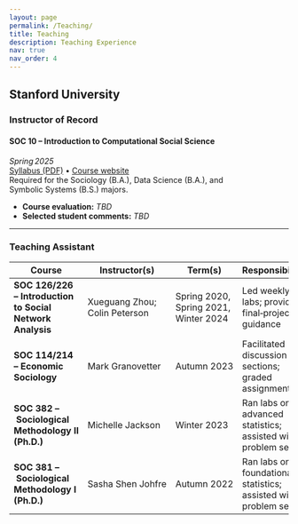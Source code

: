 ```yaml
---
layout: page
permalink: /Teaching/
title: Teaching
description: Teaching Experience
nav: true
nav_order: 4
---
```


## Stanford University

### Instructor of Record
#### **SOC 10 – Introduction to Computational Social Science**  
*Spring 2025*  
[Syllabus (PDF)](/assets/SOC%2010%20syllabus.pdf) • [Course website](https://yuzesui97.github.io/soc10_2025spring/)  
Required for the Sociology (B.A.), Data Science (B.A.), and Symbolic Systems (B.S.) majors.

- **Course evaluation:** *TBD*  
- **Selected student comments:** *TBD*  

---

### Teaching Assistant

| Course | Instructor(s) | Term(s) | Responsibilities |
| --- | --- | --- | --- |
| **SOC 126/226 – Introduction to Social Network Analysis** | Xueguang Zhou; Colin Peterson | Spring 2020, Spring 2021, Winter 2024 | Led weekly R labs; provided final‑project guidance |
| **SOC 114/214 – Economic Sociology** | Mark Granovetter | Autumn 2023 | Facilitated discussion sections; graded assignments |
| **SOC 382 – Sociological Methodology II (Ph.D.)** | Michelle Jackson | Winter 2023 | Ran labs on advanced statistics; assisted with problem sets |
| **SOC 381 – Sociological Methodology I (Ph.D.)** | Sasha Shen Johfre | Autumn 2022 | Ran labs on foundational statistics; assisted with problem sets |
